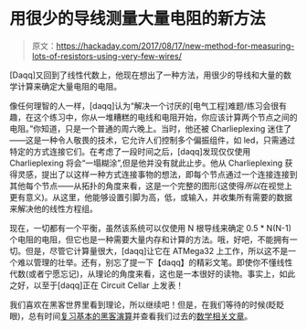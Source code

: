 # 用很少的导线测量大量电阻的新方法

> 原文：<https://hackaday.com/2017/08/17/new-method-for-measuring-lots-of-resistors-using-very-few-wires/>

[Daqq]又回到了线性代数上，他现在想出了一种方法，用很少的导线和大量的数学计算来确定大量电阻的电阻。

像任何理智的人一样，[daqq]认为“解决一个讨厌的[电气工程]难题/练习会很有趣，在这个练习中，你从一堆糟糕的电线和电阻开始，你应该计算两个节点之间的电阻。”你知道，只是一个普通的周六晚上。当时，他还被 Charlieplexing 迷住了——这是一种令人敬畏的技术，它允许人们控制多个偏振组件，如 led，只需通过特定的方式连接它们。在考虑了一段时间之后，[daqq]发现仅仅使用 Charlieplexing 将会“一塌糊涂”,但是他并没有就此止步。他从 Charlieplexing 获得灵感，提出了以这样一种方式连接事物的想法，即每个节点通过一个连接连接到其他每个节点——从拓扑的角度来看，这是一个完整的图形(这使得*所以*在视觉上更有意义)。从这里，他能够设置引脚为高，低，或输入，并收集所有需要的数据来解决他的线性方程组。

现在，一切都有一个平衡，虽然该系统可以仅使用 N 根导线来确定 0.5 * N(N-1)个电阻的电阻，但它也是一种需要大量内存和计算的方法。哦，好吧，不能拥有一切。但是，尽管它计算量很大，[daqq]让它在 ATMega32 上工作，所以这不是一个难以管理的壮举。还有，别忘了提一下【daqq】的精彩文笔。即使你不懂线性代数(或者宁愿忘记)，从理论的角度来看，这也是一本很好的读物。事实上，如此之好，以至于[daqq]正在 Circuit Cellar 上发表！

我们喜欢在黑客世界里看到理论，所以继续吧！但是，在我们等待的时候(眨眨眼)，总有时间[复习基本的黑客演算](http://hackaday.com/2017/05/01/hackaday-prize-entry-hacker-calculus/)并查看我们过去的[数学相关文章](https://hackaday.com/tag/math/)。